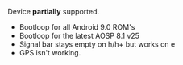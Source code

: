 Device **partially** supported.

* Bootloop for all Android 9.0 ROM's
* Bootloop for the latest AOSP 8.1 v25
* Signal bar stays empty on h/h+ but works on e
* GPS isn't working.